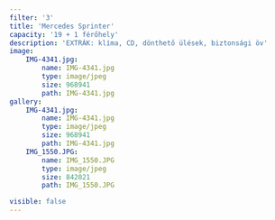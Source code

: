 ```yaml
---
filter: '3'
title: 'Mercedes Sprinter'
capacity: '19 + 1 férőhely'
description: 'EXTRÁK: klíma, CD, dönthető ülések, biztonsági öv'
image:
    IMG-4341.jpg:
        name: IMG-4341.jpg
        type: image/jpeg
        size: 968941
        path: IMG-4341.jpg
gallery:
    IMG-4341.jpg:
        name: IMG-4341.jpg
        type: image/jpeg
        size: 968941
        path: IMG-4341.jpg
    IMG_1550.JPG:
        name: IMG_1550.JPG
        type: image/jpeg
        size: 842021
        path: IMG_1550.JPG

visible: false
---
```

